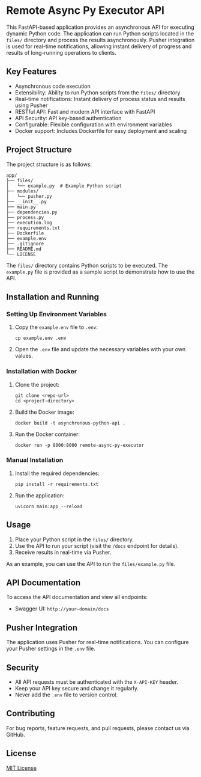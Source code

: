 # Remote Async Py Executor API

This FastAPI-based application provides an asynchronous API for executing dynamic Python code. The application can run Python scripts located in the `files/` directory and process the results asynchronously. Pusher integration is used for real-time notifications, allowing instant delivery of progress and results of long-running operations to clients.

## Key Features

- Asynchronous code execution
- Extensibility: Ability to run Python scripts from the `files/` directory
- Real-time notifications: Instant delivery of process status and results using Pusher
- RESTful API: Fast and modern API interface with FastAPI
- API Security: API key-based authentication
- Configurable: Flexible configuration with environment variables
- Docker support: Includes Dockerfile for easy deployment and scaling

## Project Structure

The project structure is as follows:

```
app/
├── files/
│   └── example.py  # Example Python script
├── modules/
│   └── pusher.py
├── __init__.py
├── main.py
├── dependencies.py
├── process.py
├── execution.log
├── requirements.txt
├── Dockerfile
├── example.env
├── .gitignore
├── README.md
└── LICENSE
```

The `files/` directory contains Python scripts to be executed. The `example.py` file is provided as a sample script to demonstrate how to use the API.

## Installation and Running

### Setting Up Environment Variables

1. Copy the `example.env` file to `.env`:
   ```
   cp example.env .env
   ```
2. Open the `.env` file and update the necessary variables with your own values.

### Installation with Docker

1. Clone the project:
   ```
   git clone <repo-url>
   cd <project-directory>
   ```

2. Build the Docker image:
   ```
   docker build -t asynchronous-python-api .
   ```

3. Run the Docker container:
   ```
   docker run -p 8000:8000 remote-async-py-executor
   ```

### Manual Installation

1. Install the required dependencies:
   ```
   pip install -r requirements.txt
   ```

2. Run the application:
   ```
   uvicorn main:app --reload
   ```

## Usage

1. Place your Python script in the `files/` directory.
2. Use the API to run your script (visit the `/docs` endpoint for details).
3. Receive results in real-time via Pusher.

As an example, you can use the API to run the `files/example.py` file.

## API Documentation

To access the API documentation and view all endpoints:
- Swagger UI: `http://your-domain/docs`

## Pusher Integration

The application uses Pusher for real-time notifications. You can configure your Pusher settings in the `.env` file.

## Security

- All API requests must be authenticated with the `X-API-KEY` header.
- Keep your API key secure and change it regularly.
- Never add the `.env` file to version control.

## Contributing

For bug reports, feature requests, and pull requests, please contact us via GitHub.

## License

[MIT License](LICENSE)
